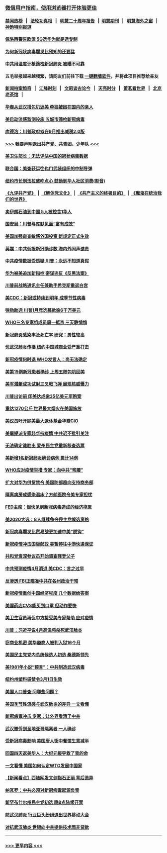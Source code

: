 ### [微信用户指南，使用浏览器打开体验更佳](https://github.com/gfw-breaker/banned-news1/blob/master/indexes/wechat-guide.md?t=0)
#### [禁闻热榜](热点新闻.md?t=0)  &nbsp;&nbsp;|&nbsp;&nbsp; [法轮功真相](https://github.com/gfw-breaker/truth/blob/master/README.md?t=0) &nbsp;&nbsp;|&nbsp;&nbsp; [明慧二十周年报告](https://github.com/gfw-breaker/mh-reports/blob/master/README.md?t=0) &nbsp;&nbsp;|&nbsp;&nbsp;[明慧期刊](https://github.com/gfw-breaker/mh-qikan) &nbsp;&nbsp;|&nbsp;&nbsp; [明慧海外之窗](https://github.com/gfw-breaker/mh-news/blob/master/README.md?t=0) &nbsp;&nbsp;|&nbsp;&nbsp; [神韵特别报道](https://github.com/gfw-breaker/mh-news/blob/master/shenyun.md?t=0)
#### [佩洛西警告欧盟 5G选华为就是选专制](../pages/nsc412/n11869898.md?t=02150633) 
#### [为何新冠状病毒爆发比预知的还要猛](../pages/nsc412/n11869828.md?t=02150633) 
#### [中共用温度计枪筛检新冠肺炎 被曝不可靠](../pages/nsc412/n11869707.md?t=02150633) 
#### 五毛举报越来越频繁，请网友们前往下载 [一键翻墙软件](https://github.com/gfw-breaker/ssr-accounts)，并将此项目推荐给亲友
#### [新闻拍案惊奇](https://github.com/gfw-breaker/banned-news1/blob/master/pages/link4.md) &nbsp;&nbsp;|&nbsp;&nbsp; [江峰时刻](https://github.com/gfw-breaker/banned-news1/blob/master/pages/link4.md) &nbsp;&nbsp;|&nbsp;&nbsp; [文昭谈古论今](https://github.com/gfw-breaker/banned-news1/blob/master/pages/link4.md) &nbsp;&nbsp;|&nbsp;&nbsp; [天亮时分](https://github.com/gfw-breaker/banned-news1/blob/master/pages/link4.md) &nbsp;&nbsp;|&nbsp;&nbsp; [萧茗看世界](https://github.com/gfw-breaker/banned-news1/blob/master/pages/link4.md) &nbsp;&nbsp;|&nbsp;&nbsp; [北京老茶馆](https://github.com/gfw-breaker/banned-news1/blob/master/pages/link4.md) &nbsp;&nbsp;|&nbsp;&nbsp; 
#### [华裔从武汉搭包机返美 牵挂被困在国内的亲人](../pages/nsc412/n11869711.md?t=02150633) 
#### [美启动流感监测设施 五城市筛检新冠病毒](../pages/nsc412/n11869689.md?t=02150633) 
#### [库德洛：川普政府拟在9月推出减税2.0版](../pages/nsc412/n11869627.md?t=02150633) 
#### [>>> 我要声明退出共产党、共青团、少年队 <<<](https://github.com/begood0513/goodnews/blob/master/quit/letter.md) 
#### [美卫生部长：无法评估中国的冠状病毒数据](../pages/nsc412/n11869301.md?t=02150633) 
#### [联合国：美查获运往也门武装组织的中制导弹](../pages/nsc412/n11868677.md?t=02150633) 
#### [纽约市长到法拉盛吃点心  鼓励到华人社区消费(影音)](../pages/nsc412/n11868197.md?t=02150633) 
#### [《九评共产党》](https://github.com/begood0513/9ping.md/blob/master/README.md) &nbsp;|&nbsp; [《解体党文化》](../../../../jtdwh.md/blob/master/README.md)  &nbsp;|&nbsp; [《共产主义的终极目的》](../../../../gczydzjmd.md/blob/master/README.md) &nbsp;|&nbsp; [《魔鬼在统治我们的世界》](../../../../mgztzwmdsj.md/blob/master/README.md) 
#### [卖伊朗石油到中国  5人被控含1华人](../pages/nsc412/n11867988.md?t=02150633) 
#### [国安局：川普与库默见面“富有成效”](../pages/nsc412/n11867976.md?t=02150633) 
#### [美国加强审查敏感外国投资 新规定正式生效](../pages/nsc412/n11868041.md?t=02150633) 
#### [英媒：中共低报新冠确诊数 海内外同声谴责](../pages/nsc412/n11867421.md?t=02150633) 
#### [中共疫情数据受质疑 川普：永远不知道真假](../pages/nsc412/n11867195.md?t=02150633) 
#### [华为被美追加新指控 密谋违反《反黑法案》](../pages/nsc412/n11867191.md?t=02150633) 
#### [川普前战略通讯主任兼助手希克斯重返白宫](../pages/nsc412/n11867104.md?t=02150633) 
#### [美CDC：新冠或持续到明年 成季节性病毒](../pages/nsc412/n11867279.md?t=02150633) 
#### [弹劾助选 川普1月竞选募款逾6千万美元](../pages/nsc412/n11866950.md?t=02150633) 
#### [WHO三名专家组成员周一抵京 三天静悄悄](../pages/nsc412/n11866947.md?t=02150633) 
#### [新冠肺炎感染率及死亡率 研究：男性较高](../pages/nsc412/n11866956.md?t=02150633) 
#### [忧武汉肺炎传播 纽约中国城商业受严重打击](../pages/nsc412/n11866902.md?t=02150633) 
#### [新冠疫情何时退 WHO发言人：尚无法确定](../pages/nsc412/n11866864.md?t=02150633) 
#### [美第15例新冠患者确诊 上周五随包机回美](../pages/nsc412/n11866852.md?t=02150633) 
#### [美军潜艇成功试射三叉戟飞弹 展现核威慑力](../pages/nsc412/n11866046.md?t=02150633) 
#### [川普出访前 印美达成逾35亿美元军购案](../pages/nsc412/n11865444.md?t=02150633) 
#### [重达1270公斤 世界最大烟火在美国施放](../pages/nsc412/n11865198.md?t=02150633) 
#### [美议员吁开除美最大退休基金华裔CIO](../pages/nsc412/n11865230.md?t=02150633) 
#### [美屡提派专家赴华抗疫情 中共迟不批引关注](../pages/nsc412/n11864719.md?t=02150633) 
#### [无法确定谁胜出 爱州民主党重新核查选票](../pages/nsc412/n11864830.md?t=02150633) 
#### [美新增1名新冠肺炎确诊病例 累计14例](../pages/nsc412/n11864893.md?t=02150633) 
#### [WHO应对疫情举措 专家：向中共“弯腰”](../pages/nsc412/n11864727.md?t=02150633) 
#### [扩大对华为供货禁令 美国防部趋向支持商务部](../pages/nsc412/n11864773.md?t=02150633) 
#### [隔离病房成感染温床？方舱医院令美专家担忧](../pages/nsc412/n11864575.md?t=02150633) 
#### [FED主席：很快见到新冠病毒造成的经济拖累](../pages/nsc412/n11864507.md?t=02150633) 
#### [美2020大选：8人继续争夺民主党候选资格](../pages/nsc412/n11864327.md?t=02150633) 
#### [新冠病毒爆发比贸易战更加速中美“脱钩”](../pages/nsc412/n11864470.md?t=02150633) 
#### [新冠疫情冲击国际邮政 美暂停往中港快递保证](../pages/nsc412/n11864207.md?t=02150633) 
#### [共和党资深参议员开始调查拜登父子](../pages/nsc412/n11863984.md?t=02150633) 
#### [中共预测疫情4月消退 美CDC：言之过早](../pages/nsc412/n11864310.md?t=02150633) 
#### [反渗透 FBI正瞄准中共在各州政治干预](../pages/nsc412/n11864300.md?t=02150633) 
#### [新冠疫情重创中国经济程度 几个数据给答案](../pages/nsc412/n11864203.md?t=02150633) 
#### [美国药店CVS能买到口罩 但动作要快](../pages/nsc412/n11862438.md?t=02150633) 
#### [美卫生官员再促中方接受美专家帮助 应对疫情](../pages/nsc412/n11864043.md?t=02150633) 
#### [川普：习近平说4月高温将杀死武汉肺炎](../pages/nsc412/n11860814.md?t=02150633) 
#### [窃商业机密 美华裔商人被判入狱16个月](../pages/nsc412/n11863911.md?t=02150633) 
#### [美国民主党党内总统候选人初选 桑德斯领先](../pages/nsc412/n11863475.md?t=02150633) 
#### [美1981年小说“预言”：中共制造武汉病毒](../pages/nsc412/n11863306.md?t=02150633) 
#### [纽约州塑料袋禁令3月1日生效](../pages/nsc412/n11862832.md?t=02150633) 
#### [美国人口普查  问哪些问题？](../pages/nsc412/n11862808.md?t=02150633) 
#### [美国季节性流感与武汉肺炎的差异 一文看懂](../pages/nsc412/n11862428.md?t=02150633) 
#### [新冠病毒冲击 专家：让外界看清了中共](../pages/nsc412/n11862280.md?t=02150633) 
#### [武汉撤侨到圣地亚哥隔离者 一人确诊](../pages/nsc412/n11862460.md?t=02150633) 
#### [受新冠病毒影响 美国唐人街中餐馆生意减半](../pages/nsc412/n11861940.md?t=02150633) 
#### [回国四天返美华人：大纪元报导救了我的命](../pages/nsc412/n11862181.md?t=02150633) 
#### [一文看懂 美国如何认定WTO发展中国家](../pages/nsc412/n11862051.md?t=02150633) 
#### [【新闻看点】西陆网发文剑指石正丽 背后诡异](../pages/nsc412/n11861792.md?t=02150633) 
#### [纳瓦罗：中共必须对新冠病毒起源负责](../pages/nsc412/n11861810.md?t=02150633) 
#### [新罕布什尔州民主党初选 晚8点陆续开票](../pages/nsc412/n11861872.md?t=02150633) 
#### [防武汉肺炎 行业巨头纷纷退出世界移动大会](../pages/nsc412/n11861795.md?t=02150633) 
#### [对抗武汉肺炎 世银向中共提供技术而非贷款](../pages/nsc412/n11861652.md?t=02150633) 

----
#### [ >>> 更早内容 <<< ](../indexes/nsc412-earlier.md)
